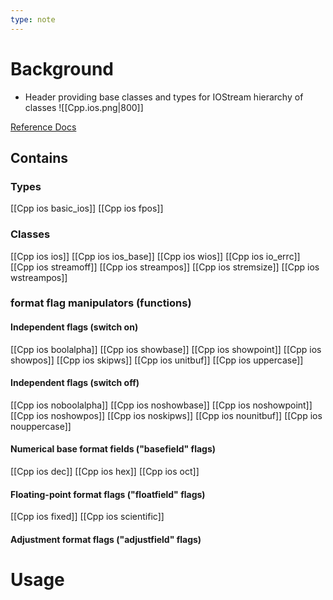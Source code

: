 ```yaml
---
type: note
---
```

# Background
- Header providing base classes and types for IOStream hierarchy of classes
![[Cpp.ios.png|800]]

[Reference Docs](https://cplusplus.com/reference/ios/)

## Contains
### Types
[[Cpp ios basic_ios]]
[[Cpp ios fpos]]

### Classes
[[Cpp ios ios]]
[[Cpp ios ios_base]]
[[Cpp ios wios]]
[[Cpp ios io_errc]]
[[Cpp ios streamoff]]
[[Cpp ios streampos]]
[[Cpp ios stremsize]]
[[Cpp ios wstreampos]]

### format flag manipulators (functions)
#### Independent flags (switch on)
[[Cpp ios boolalpha]]
[[Cpp ios showbase]]
[[Cpp ios showpoint]]
[[Cpp ios showpos]]
[[Cpp ios skipws]]
[[Cpp ios unitbuf]]
[[Cpp ios uppercase]]

#### Independent flags (switch off)
[[Cpp ios noboolalpha]]
[[Cpp ios noshowbase]]
[[Cpp ios noshowpoint]]
[[Cpp ios noshowpos]]
[[Cpp ios noskipws]]
[[Cpp ios nounitbuf]]
[[Cpp ios nouppercase]]

#### Numerical base format fields ("basefield" flags)
[[Cpp ios dec]]
[[Cpp ios hex]]
[[Cpp ios oct]]

#### Floating-point format flags ("floatfield" flags)
[[Cpp ios fixed]]
[[Cpp ios scientific]]

#### Adjustment format flags ("adjustfield" flags)

# Usage